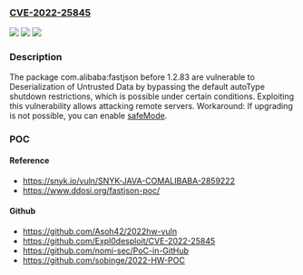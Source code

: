 ### [CVE-2022-25845](https://cve.mitre.org/cgi-bin/cvename.cgi?name=CVE-2022-25845)
![](https://img.shields.io/static/v1?label=Product&message=com.alibaba%3Afastjson&color=blue)
![](https://img.shields.io/static/v1?label=Version&message=%3C%201.2.83%20&color=brighgreen)
![](https://img.shields.io/static/v1?label=Vulnerability&message=Deserialization%20of%20Untrusted%20Data&color=brighgreen)

### Description

The package com.alibaba:fastjson before 1.2.83 are vulnerable to Deserialization of Untrusted Data by bypassing the default autoType shutdown restrictions, which is possible under certain conditions. Exploiting this vulnerability allows attacking remote servers. Workaround: If upgrading is not possible, you can enable [safeMode](https://github.com/alibaba/fastjson/wiki/fastjson_safemode).

### POC

#### Reference
- https://snyk.io/vuln/SNYK-JAVA-COMALIBABA-2859222
- https://www.ddosi.org/fastjson-poc/

#### Github
- https://github.com/Asoh42/2022hw-vuln
- https://github.com/Expl0desploit/CVE-2022-25845
- https://github.com/nomi-sec/PoC-in-GitHub
- https://github.com/sobinge/2022-HW-POC

